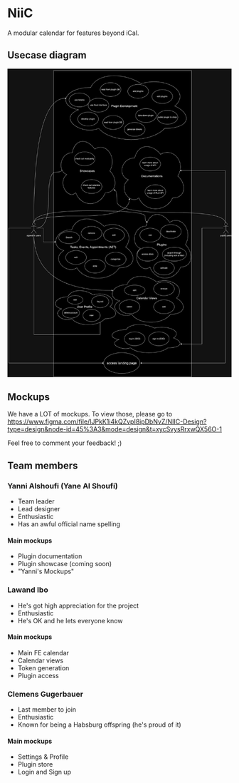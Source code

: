 # NiiC
A modular calendar for features beyond iCal.

## Usecase diagram

![](./usecase_diagram.png)

## Mockups

We have a LOT of mockups.
To view those, please go to
https://www.figma.com/file/IJPkK1i4kQZvpI8ipDbNvZ/NIIC-Design?type=design&node-id=45%3A3&mode=design&t=xycSvysRrxwQX56O-1

Feel free to comment your feedback! ;)

## Team members

### Yanni Alshoufi (Yane Al Shoufi)

- Team leader
- Lead designer
- Enthusiastic
- Has an awful official name spelling

#### Main mockups

- Plugin documentation
- Plugin showcase (coming soon)
- "Yanni's Mockups"

### Lawand Ibo

- He's got high appreciation for the project
- Enthusiastic
- He's OK and he lets everyone know

#### Main mockups

- Main FE calendar
- Calendar views
- Token generation
- Plugin access

### Clemens Gugerbauer

- Last member to join
- Enthusiastic
- Known for being a Habsburg offspring (he's proud of it)

#### Main mockups

- Settings & Profile
- Plugin store
- Login and Sign up


